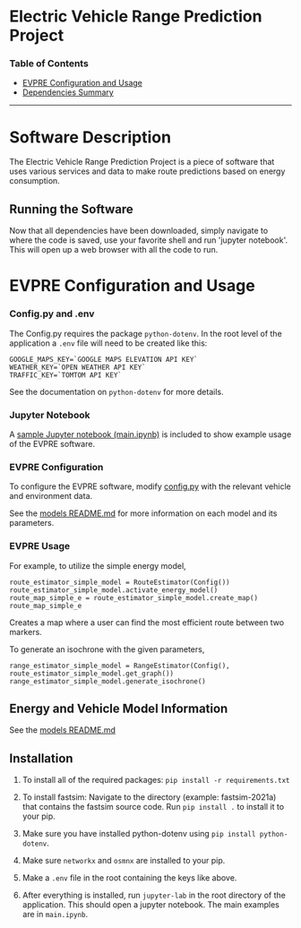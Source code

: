 # Electric Vehicle Range Prediction Project
### Table of Contents

- [EVPRE Configuration and Usage](#EVPRE-Configuration-and-Usage)
- [Dependencies Summary](https://github.com/DIRECTLab/EVPRE/blob/development/docs/Dependencies.md)
---

# Software Description
The Electric Vehicle Range Prediction Project is a piece of software that uses various services and data to make route predictions based on energy consumption.




## Running the Software
Now that all dependencies have been downloaded, simply navigate to where the code is saved, use your favorite shell and run 'jupyter notebook'.  This will open up a web browser with all the code to run.




# EVPRE Configuration and Usage

### Config.py and .env
The Config.py requires the package `python-dotenv`. In the root level of the application a `.env` file will need to be created like this:
```
GOOGLE_MAPS_KEY=`GOOGLE MAPS ELEVATION API KEY`
WEATHER_KEY=`OPEN WEATHER API KEY`
TRAFFIC_KEY=`TOMTOM API KEY`
```
See the documentation on `python-dotenv` for more details.

### Jupyter Notebook

A [sample Jupyter notebook (main.ipynb)](main.ipynb) is included to show example usage of the EVPRE software.

### EVPRE Configuration

To configure the EVPRE software, modify [config.py](config.py) with the relevant vehicle and environment data.

See the [models README.md](route_estimator/models/README.md) for more information on each model and its parameters.

### EVPRE Usage

For example, to utilize the simple energy model,

```
route_estimator_simple_model = RouteEstimator(Config())
route_estimator_simple_model.activate_energy_model()
route_map_simple_e = route_estimator_simple_model.create_map()
route_map_simple_e
```

Creates a map where a user can find the most efficient route between two markers.

To generate an isochrone with the given parameters,

```
range_estimator_simple_model = RangeEstimator(Config(), route_estimator_simple_model.get_graph())
range_estimator_simple_model.generate_isochrone()
```

## Energy and Vehicle Model Information
See the [models README.md](route_estimator/models/README.md)

## Installation

1. To install all of the required packages:
`pip install -r requirements.txt`

2. To install fastsim:
Navigate to the directory (example: fastsim-2021a) that contains the fastsim source code. Run `pip install .` to install it to your pip.

3. Make sure you have installed python-dotenv using `pip install python-dotenv`.

4. Make sure `networkx` and `osmnx` are installed to your pip. 

5. Make a `.env` file in the root containing the keys like above. 

6. After everything is installed, run `jupyter-lab` in the root directory of the application. This should open a jupyter notebook. The main examples are in `main.ipynb`.
